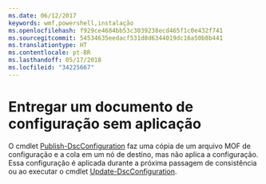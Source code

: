 ```yaml
---
ms.date: 06/12/2017
keywords: wmf,powershell,instalação
ms.openlocfilehash: f929ce4684bb53c3039238ecd465f1c0e432f741
ms.sourcegitcommit: 54534635eedacf531d8d6344019dc16a50b8b441
ms.translationtype: HT
ms.contentlocale: pt-BR
ms.lasthandoff: 05/17/2018
ms.locfileid: "34225667"
---
```

# <a name="deliver-a-configuration-document-without-applying"></a>Entregar um documento de configuração sem aplicação

O cmdlet [Publish-DscConfiguration](https://technet.microsoft.com/library/mt517875.aspx) faz uma cópia de um arquivo MOF de configuração e a cola em um nó de destino, mas não aplica a configuração.
Essa configuração é aplicada durante a próxima passagem de consistência ou ao executar o cmdlet [Update-DscConfiguration](https://technet.microsoft.com/library/mt143541.aspx).
